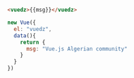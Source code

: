 # 

```html
<vuedz>{{msg}}</vuedz>
```
```js
new Vue({
  el: "vuedz",
  data(){
    return {
      msg: "Vue.js Algerian community"
    }
  }
})
```
